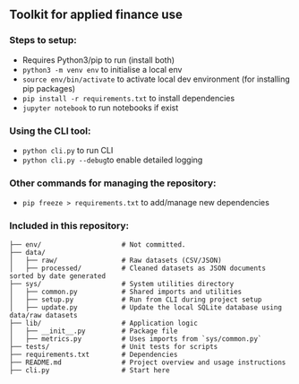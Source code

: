 ## Toolkit for applied finance use

### Steps to setup:
- Requires Python3/pip to run (install both)
- ```python3 -m venv env``` to initialise a local env
- ```source env/bin/activate``` to activate local dev environment (for installing pip packages)
- ```pip install -r requirements.txt``` to install dependencies 
- ```jupyter notebook``` to run notebooks if exist

### Using the CLI tool:
- ```python cli.py``` to run CLI
- ```python cli.py --debug```to enable detailed logging

### Other commands for managing the repository:
- ```pip freeze > requirements.txt``` to add/manage new dependencies 

### Included in this repository:
``` 
├── env/                    # Not committed.
├── data/
│   ├── raw/                # Raw datasets (CSV/JSON)
│   ├── processed/          # Cleaned datasets as JSON documents sorted by date generated
├── sys/                    # System utilities directory
│   ├── common.py           # Shared imports and utilities
│   ├── setup.py            # Run from CLI during project setup
│   ├── update.py           # Update the local SQLite database using data/raw datasets
├── lib/                    # Application logic
│   ├── __init__.py         # Package file
│   ├── metrics.py          # Uses imports from `sys/common.py`
├── tests/                  # Unit tests for scripts
├── requirements.txt        # Dependencies
├── README.md               # Project overview and usage instructions
├── cli.py                  # Start here
```